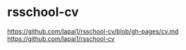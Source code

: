 # rsschool-cv
https://github.com/lapai1/rsschool-cv/blob/gh-pages/cv.md
https://github.com/lapai1/rsschool-cv
